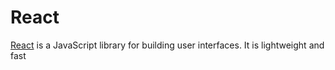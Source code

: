 React
=====
[React](https://facebook.github.io/react) is a JavaScript library for building user interfaces.  It is lightweight and fast
